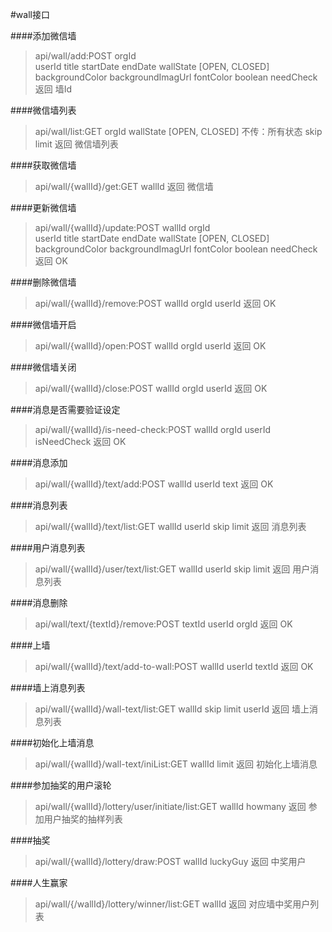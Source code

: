 #wall接口

####添加微信墙
>api/wall/add:POST
>orgId  
>userId
>title 
>startDate 
>endDate 
>wallState [OPEN, CLOSED]  
>backgroundColor 
>backgroundImagUrl 
>fontColor 
>boolean needCheck
>返回 墙Id

####微信墙列表
>api/wall/list:GET
>orgId
>wallState [OPEN, CLOSED] 不传：所有状态 
>skip
>limit
>返回 微信墙列表

####获取微信墙
>api/wall/{wallId}/get:GET
>wallId
>返回 微信墙

####更新微信墙
>api/wall/{wallId}/update:POST
>wallId
>orgId  
>userId
>title 
>startDate 
>endDate 
>wallState [OPEN, CLOSED]  
>backgroundColor 
>backgroundImagUrl 
>fontColor 
>boolean needCheck
>返回 OK

####删除微信墙
>api/wall/{wallId}/remove:POST
>wallId
>orgId
>userId
>返回 OK

####微信墙开启
>api/wall/{wallId}/open:POST
>wallId
>orgId
>userId
>返回 OK

####微信墙关闭
>api/wall/{wallId}/close:POST
>wallId
>orgId
>userId
>返回 OK

####消息是否需要验证设定
>api/wall/{wallId}/is-need-check:POST
>wallId
>orgId
>userId
>isNeedCheck
>返回 OK

####消息添加
>api/wall/{wallId}/text/add:POST
>wallId
>userId
>text
>返回 OK

####消息列表
>api/wall/{wallId}/text/list:GET
>wallId
>userId
>skip
>limit
返回 消息列表

####用户消息列表
>api/wall/{wallId}/user/text/list:GET
>wallId
>userId
>skip
>limit
返回 用户消息列表

####消息删除
>api/wall/text/{textId}/remove:POST
>textId
>userId
>orgId
返回 OK

####上墙
>api/wall/{wallId}/text/add-to-wall:POST
>wallId
>userId
>textId
返回 OK

####墙上消息列表
>api/wall/{wallId}/wall-text/list:GET
>wallId
>skip
>limit
>userId
返回 墙上消息列表

####初始化上墙消息
>api/wall/{wallId}/wall-text/iniList:GET
>wallId
>limit
返回 初始化上墙消息

####参加抽奖的用户滚轮
>api/wall/{wallId}/lottery/user/initiate/list:GET
>wallId
>howmany
>返回 参加用户抽奖的抽样列表

####抽奖
>api/wall/{wallId}/lottery/draw:POST
>wallId
>luckyGuy
>返回 中奖用户

####人生赢家
>api/wall/{/wallId}/lottery/winner/list:GET
>wallId
>返回 对应墙中奖用户列表